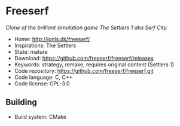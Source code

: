 # Freeserf

_Clone of the brilliant simulation game The Settlers 1 aka Serf City._

- Home: http://jonls.dk/freeserf/
- Inspirations: The Settlers
- State: mature
- Download: https://github.com/freeserf/freeserf/releases
- Keywords: strategy, remake, requires original content (Settlers 1)
- Code repository: https://github.com/freeserf/freeserf.git
- Code language: C, C++
- Code license: GPL-3.0

## Building

- Build system: CMake
